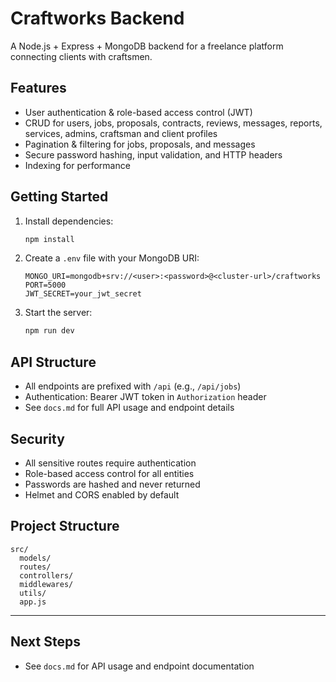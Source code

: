 # Craftworks Backend

A Node.js + Express + MongoDB backend for a freelance platform connecting clients with craftsmen.

## Features
- User authentication & role-based access control (JWT)
- CRUD for users, jobs, proposals, contracts, reviews, messages, reports, services, admins, craftsman and client profiles
- Pagination & filtering for jobs, proposals, and messages
- Secure password hashing, input validation, and HTTP headers
- Indexing for performance

## Getting Started

1. Install dependencies:
   ```sh
   npm install
   ```
2. Create a `.env` file with your MongoDB URI:
   ```env
   MONGO_URI=mongodb+srv://<user>:<password>@<cluster-url>/craftworks
   PORT=5000
   JWT_SECRET=your_jwt_secret
   ```
3. Start the server:
   ```sh
   npm run dev
   ```

## API Structure

- All endpoints are prefixed with `/api` (e.g., `/api/jobs`)
- Authentication: Bearer JWT token in `Authorization` header
- See `docs.md` for full API usage and endpoint details

## Security
- All sensitive routes require authentication
- Role-based access control for all entities
- Passwords are hashed and never returned
- Helmet and CORS enabled by default

## Project Structure

```
src/
  models/
  routes/
  controllers/
  middlewares/
  utils/
  app.js
```

---

## Next Steps
- See `docs.md` for API usage and endpoint documentation